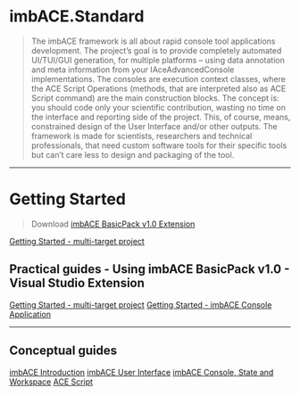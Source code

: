 # imbACE.Standard

 > The imbACE framework is all about rapid console tool applications development. The project’s goal is to provide completely automated UI/TUI/GUI generation, for multiple platforms – using data annotation and meta information from your IAceAdvancedConsole implementations. The consoles are execution context classes, where the ACE Script Operations (methods, that are interpreted also as ACE Script command) are the main construction blocks. The concept is: you should code only your scientific contribution, wasting no time on the interface and reporting side of the project. This, of course, means, constrained design of the User Interface and/or other outputs. The framework is made for scientists, researchers and technical professionals, that need custom software tools for their specific tools but can’t care less to design and packaging of the tool.

---

# Getting Started

> Download [imbACE BasicPack v1.0 Extension](https://marketplace.visualstudio.com/items?itemName=imbVeles.imbACEBasicPack)

[Getting Started - multi-target project](http://blog.veles.rs/imbace-basicpack-getting-started-draft/)


## Practical guides - Using imbACE BasicPack v1.0 - Visual Studio Extension
[Getting Started - multi-target project](http://blog.veles.rs/imbace-basicpack-getting-started-draft/)
[Getting Started - imbACE Console Application](http://blog.veles.rs/creating-your-imbace-console-application/)

---

## Conceptual guides

[imbACE Introduction](http://blog.veles.rs/imbveles-open-source-libraries/imbace-introduction/)
[imbACE User Interface](http://blog.veles.rs/imbveles-open-source-libraries/imbace-introduction/user-interface/)
[imbACE Console, State and Workspace](http://blog.veles.rs/imbveles-open-source-libraries/imbace-introduction/ace-commandconsole-and-plugins/)
[ACE Script](http://blog.veles.rs/imbveles-open-source-libraries/imbace-introduction/ace-script-and-s-script/)
